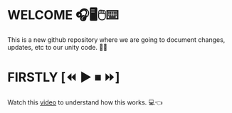 # WELCOME 🎧🖥🖱⌨
This is a new github repository where we are going to document changes, updates, etc to our unity code. 🎊🎊

# FIRSTLY [⏪ ▶ ⏹ ⏩]
Watch this <a href="https://www.youtube.com/watch?v=a9u2yZvsqHA&t=416s" target="_blank">video</a> to understand how this works. 💻👈

